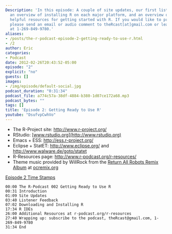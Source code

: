 ```yaml
---
Description: 'In this episode: A couple of site updates, our first listener feedback,
  an overview of installing R on each major platform, and an overview of R IDEs and
  helpful resources for getting started with R. If you would like to provide feedback,
  please send an email or audio comment to theRcast[at]gmail.com or leave us a voicemail
  at 1-269-849-9780.'
aliases:
- /posts/the-r-podcast-episode-2-getting-ready-to-use-r.html
- /2
author: Eric
categories:
- Podcast
date: 2012-02-26T20:43:52-05:00
episode: "2"
explicit: "no"
guests: []
images:
- /img/episode/default-social.jpg
podcast_duration: "0:31:34"
podcast_file: a774c57a-38df-4884-b380-1d07ce172a68.mp3
podcast_bytes: ""
tags: []
title: 'Episode 2: Getting Ready to Use R'
youtube: "DsufvpCwhVo"
---
```


-   The R-Project site: <http://www.r-project.org/>
-   RStudio: [www.rstudio.org](http://www.rstudio.org)
-   Emacs + ESS: <http://ess.r-project.org/>
-   Eclipse + StatET: <http://www.eclipse.org/> and
    <http://www.walware.de/goto/statet>
-   R-Resources page: <http://www.r-podcast.org/r-resources/>
-   Theme music provided by WillRock from the [Return All Robots Remix
    Album](http://ocremix.org/events/returnallrobots/) at
    [ocremix.org](http://ocremix.org/)

<span style="text-decoration: underline;">Episode 2 Time Stamps</span>

    00:00 The R-Podcast 002 Getting Ready to Use R
    00:31 Introduction
    01:09 Site Updates
    03:40 Listener Feedback
    07:02 Downloading and Installing R
    17:34 R IDEs
    26:00 Additional Resources at r-podcast.org/r-resources
    27:40 Wrapping up: subscribe to the podcast, theRcast@gmail.com, 1-269-849-9780
    31:34 End
